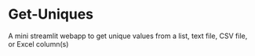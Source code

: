 # Get-Uniques
A mini streamlit webapp to get unique values from a list, text file, CSV file, or Excel column(s)
